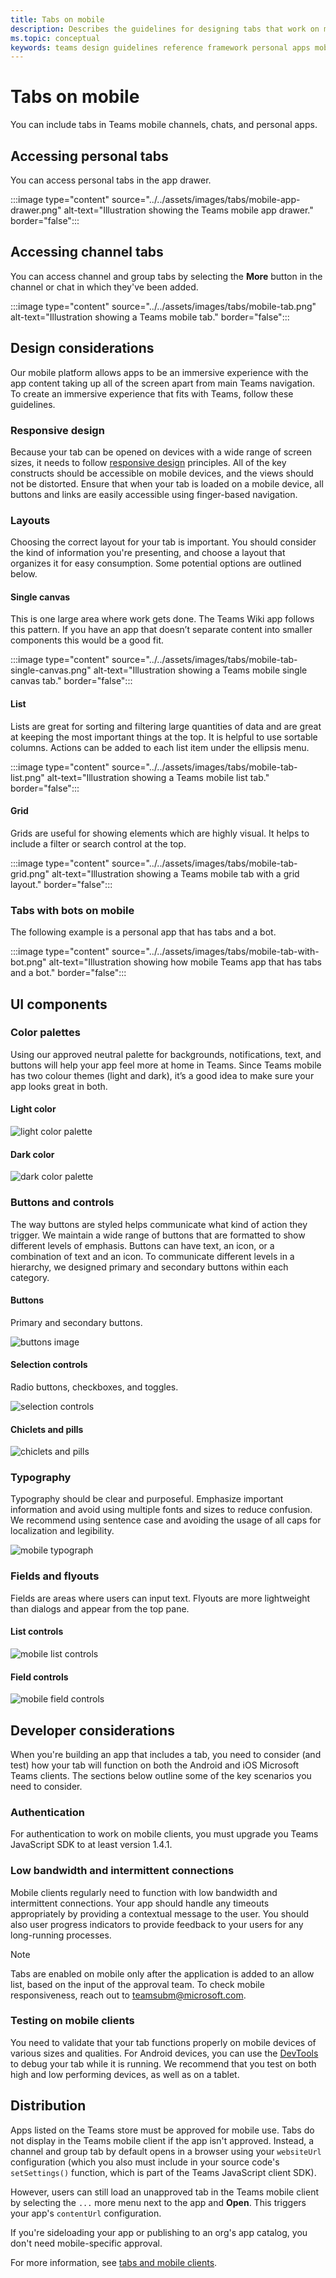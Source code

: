 ```yaml
---
title: Tabs on mobile
description: Describes the guidelines for designing tabs that work on mobile.
ms.topic: conceptual
keywords: teams design guidelines reference framework personal apps mobile tabs
---
```

# Tabs on mobile

You can include tabs in Teams mobile channels, chats, and personal apps.

## Accessing personal tabs

You can access personal tabs in the app drawer.

:::image type="content" source="../../assets/images/tabs/mobile-app-drawer.png" alt-text="Illustration showing the Teams mobile app drawer." border="false":::

## Accessing channel tabs

You can access channel and group tabs by selecting the **More** button in the channel or chat in which they've been added.

:::image type="content" source="../../assets/images/tabs/mobile-tab.png" alt-text="Illustration showing a Teams mobile tab." border="false":::

## Design considerations

Our mobile platform allows apps to be an immersive experience with the app content taking up all of the screen apart from main Teams navigation. To create an immersive experience that fits with Teams, follow these guidelines.

### Responsive design

Because your tab can be opened on devices with a wide range of screen sizes, it needs to follow [responsive design](https://www.w3schools.com/html/html_responsive.asp) principles. All of the key constructs should be accessible on mobile devices, and the views should not be distorted. Ensure that when your tab is loaded on a mobile device, all buttons and links are easily accessible using finger-based navigation.

### Layouts

Choosing the correct layout for your tab is important. You should consider the kind of information you're presenting, and choose a layout that organizes it for easy consumption. Some potential options are outlined below.

#### Single canvas

This is one large area where work gets done. The Teams Wiki app follows this pattern. If you have an app that doesn’t separate content into smaller components this would be a good fit.

:::image type="content" source="../../assets/images/tabs/mobile-tab-single-canvas.png" alt-text="Illustration showing a Teams mobile single canvas tab." border="false":::

#### List

Lists are great for sorting and filtering large quantities of data and are great at keeping the most important things at the top. It is helpful to use sortable columns. Actions can be added to each list item under the ellipsis menu.

:::image type="content" source="../../assets/images/tabs/mobile-tab-list.png" alt-text="Illustration showing a Teams mobile list tab." border="false":::

#### Grid

Grids are useful for showing elements which are highly visual. It helps to include a filter or search control at the top.

:::image type="content" source="../../assets/images/tabs/mobile-tab-grid.png" alt-text="Illustration showing a Teams mobile tab with a grid layout." border="false":::

### Tabs with bots on mobile

The following example is a personal app that has tabs and a bot.

:::image type="content" source="../../assets/images/tabs/mobile-tab-with-bot.png" alt-text="Illustration showing how mobile Teams app that has tabs and a bot." border="false":::

## UI components

### Color palettes

Using our approved neutral palette for backgrounds, notifications, text, and buttons will help your app feel more at home in Teams. Since Teams mobile has two colour themes (light and dark), it’s a good idea to make sure your app looks great in both.

#### Light color

![light color palette](../../assets/images/light-color.png)

#### Dark color

![dark color palette](../../assets/images/dark-color.png)

### Buttons and controls

The way buttons are styled helps communicate what kind of action they trigger. We maintain a wide range of buttons that are formatted to show different levels of emphasis. Buttons can have text, an icon, or a combination of text and an icon. To communicate different levels in a hierarchy, we designed primary and secondary buttons within each category.

#### Buttons

Primary and secondary buttons.

![buttons image](../../assets/images/buttons.png)

#### Selection controls

Radio buttons, checkboxes, and toggles.

![selection controls](../../assets/images/selection-controls.png)

#### Chiclets and pills

![chiclets and pills](../../assets/images/chiclets-and-pills.png)

### Typography

Typography should be clear and purposeful. Emphasize important information and avoid using multiple fonts and sizes to reduce confusion. We recommend using sentence case and avoiding the usage of all caps for localization and legibility.

![mobile typograph](../../assets/images/mobile-typography.png)

### Fields and flyouts

Fields are areas where users can input text. Flyouts are more lightweight than dialogs and appear from the top pane.

#### List controls

![mobile list controls](../../assets/images/mobile-list-controls.png)

#### Field controls

![mobile field controls](../../assets/images/mobile-field-controls.png)

## Developer considerations

When you're building an app that includes a tab, you need to consider (and test) how your tab will function on both the Android and iOS Microsoft Teams clients. The sections below outline some of the key scenarios you need to consider.

### Authentication

For authentication to work on mobile clients, you must upgrade you Teams JavaScript SDK to at least version 1.4.1.

### Low bandwidth and intermittent connections

Mobile clients regularly need to function with low bandwidth and intermittent connections. Your app should handle any timeouts appropriately by providing a contextual message to the user. You should also user progress indicators to provide feedback to your users for any long-running processes.

> [!NOTE]
> Tabs are enabled on mobile only after the application is added to an allow list, based on the input of the approval team. 
> To check mobile responsiveness, reach out to teamsubm@microsoft.com.

### Testing on mobile clients

You need to validate that your tab functions properly on mobile devices of various sizes and qualities. For Android devices, you can use the [DevTools](~/tabs/how-to/developer-tools.md) to debug your tab while it is running. We recommend that you test on both high and low performing devices, as well as on a tablet.

## Distribution

Apps listed on the Teams store must be approved for mobile use. Tabs do not display in the Teams mobile client if the app isn't approved. Instead, a channel and group tab by default opens in a browser using your `websiteUrl` configuration (which you also must include in your source code's `setSettings()` function, which is part of the Teams JavaScript client SDK).

However, users can still load an unapproved tab in the Teams mobile client by selecting the `...` more menu next to the app and **Open**. This triggers your app's `contentUrl` configuration.

If you're sideloading your app or publishing to an org's app catalog, you don't need mobile-specific approval.

For more information, see [tabs and mobile clients](~/tabs/what-are-tabs.md#mobile-clients).

